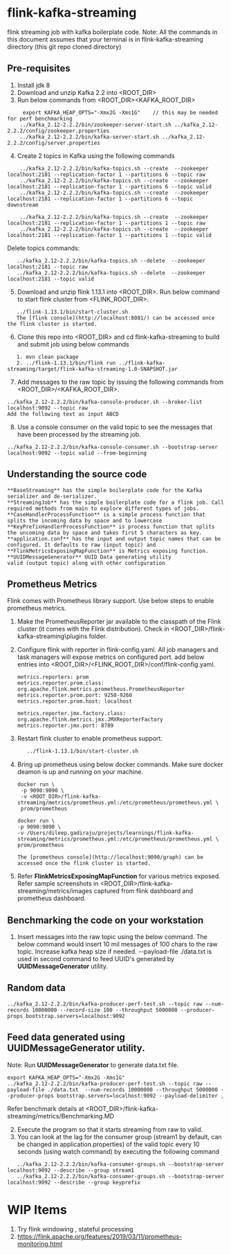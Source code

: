 # flink-kafka-streaming

flink streaming job with kafka boilerplate code.
Note: All the commands in this document assumes that your terminal is in flink-kafka-streaming directory (this git repo cloned directory) 

## Pre-requisites

1. Install jdk 8
2. Download and unzip Kafka 2.2 into <ROOT_DIR>
3. Run below commands from <ROOT_DIR>\<KAFKA_ROOT_DIR>

```
     export KAFKA_HEAP_OPTS="-Xmx2G -Xms1G"    // this may be needed for perf benchmarking
    ../kafka_2.12-2.2.2/bin/zookeeper-server-start.sh ../kafka_2.12-2.2.2/config/zookeeper.properties
    ../kafka_2.12-2.2.2/bin/kafka-server-start.sh ../kafka_2.12-2.2.2/config/server.properties
```

4. Create 2 topics in Kafka using the following commands

```
    ../kafka_2.12-2.2.2/bin/kafka-topics.sh --create  --zookeeper localhost:2181 --replication-factor 1 --partitions 6 --topic raw
    ../kafka_2.12-2.2.2/bin/kafka-topics.sh --create  --zookeeper localhost:2181 --replication-factor 1 --partitions 6 --topic valid
    ../kafka_2.12-2.2.2/bin/kafka-topics.sh --create  --zookeeper localhost:2181 --replication-factor 1 --partitions 6 --topic downstream
```
```
    ../kafka_2.12-2.2.2/bin/kafka-topics.sh --create  --zookeeper localhost:2181 --replication-factor 1 --partitions 1 --topic raw
    ../kafka_2.12-2.2.2/bin/kafka-topics.sh --create  --zookeeper localhost:2181 --replication-factor 1 --partitions 1 --topic valid
```

  Delete topics commands:
 
```
   ../kafka_2.12-2.2.2/bin/kafka-topics.sh --delete  --zookeeper localhost:2181 --topic raw
   ../kafka_2.12-2.2.2/bin/kafka-topics.sh --delete  --zookeeper localhost:2181 --topic valid
```


5. Download and unzip flink 1.13.1 into <ROOT_DIR>. Run below command to start flink cluster from <FLINK_ROOT_DIR>.
```
   ../flink-1.13.1/bin/start-cluster.sh
   The [flink console](http://localhost:8081/) can be accessed once the flink cluster is started.
```

6. Clone this repo into <ROOT_DIR> and cd flink-kafka-streaming to build and submit job using below commands
```
   1. mvn clean package
   2. ../flink-1.13.1/bin/flink run ../flink-kafka-streaming/target/flink-kafka-streaming-1.0-SNAPSHOT.jar
```

7. Add messages to the raw topic by issuing the following commands from <ROOT_DIR>/<KAFKA_ROOT_DIR>.

```
../kafka_2.12-2.2.2/bin/kafka-console-producer.sh --broker-list localhost:9092 --topic raw
Add the following text as input ABCD
```

8. Use a console consumer on the valid topic to see the messages that have been processed by the streaming job.

```
../kafka_2.12-2.2.2/bin/kafka-console-consumer.sh --bootstrap-server localhost:9092 --topic valid --from-beginning
```

## Understanding the source code

```
**BaseStreaming** has the simple boilerplate code for the Kafka serializer and de-serializer.  
**StreamingJob** has the simple boilerplate code for a flink job. Call required methods from main to explore different types of jobs.
**CaseHandlerProcessFunction** is a simple process function that splits the incoming data by space and to lowercase
**KeyPrefixHandlerProcessFunction** is process function that splits the uncoming data by space and takes first 5 characters as key.
**application.conf** has the input and output topic names that can be configured. It defaults to raw (input topic) and
**FlinkMetricsExposingMapFunction** is Metrics exposing function.
**UUIDMessageGenerator** UUID Data generating utility
valid (output topic) along with other configuration

```

## Prometheus Metrics
Flink comes with Prometheus library support. Use below steps to enable prometheus metrics.

1. Make the PrometheusReporter jar available to the classpath of the Flink cluster (it comes with the Flink distribution).
   Check in  <ROOT_DIR>/flink-kafka-streaming\plugins folder.

2. Configure flink with reporter in flink-config.yaml. All job managers and task managers will expose metrics on configured port.
   add below entries into <ROOT_DIR>/<FLINK_ROOT_DIR>/conf/flink-config.yaml.
   
   ```
   metrics.reporters: prom
   metrics.reporter.prom.class: org.apache.flink.metrics.prometheus.PrometheusReporter
   metrics.reporter.prom.port: 9250-9260
   metrics.reporter.prom.host: localhost

   metrics.reporter.jmx.factory.class: org.apache.flink.metrics.jmx.JMXReporterFactory
   metrics.reporter.jmx.port: 8789
   ```
   
3. Restart flink cluster to enable prometheus support.
   ```../flink-1.13.1/bin/stop-cluster.sh
      ../flink-1.13.1/bin/start-cluster.sh
   ```
4. Bring up prometheus using below docker commands. Make sure docker deamon is up and running on your machine.

   ```
   docker run \
    -p 9090:9090 \
    -v <ROOT_DIR>/flink-kafka-streaming/metrics/prometheus.yml:/etc/prometheus/prometheus.yml \
    prom/prometheus
    ```
   
      ```
   docker run \
    -p 9090:9090 \
    -v /Users/dileep.gadiraju/projects/learnings/flink-kafka-streaming/metrics/prometheus.yml:/etc/prometheus/prometheus.yml \
    prom/prometheus
    ```
   ```The [prometheus console](http://localhost:9090/graph) can be accessed once the flink cluster is started.```

5. Refer **FlinkMetricsExposingMapFunction** for various metrics exposed. 
   Refer sample screenshots in <ROOT_DIR>/flink-kafka-streaming/metrics/images captured from flink dashboard and prometheus dashboard.
   

## Benchmarking the code on your workstation

1. Insert messages into the raw topic using the below command. The below command would insert 10 mil messages of 100
   chars to the raw topic. Increase kafka heap size if needed.
   --payload-file ./data.txt is used in second command to feed UUID's generated by **UUIDMessageGenerator** utility.

## Random data
```
../kafka_2.12-2.2.2/bin/kafka-producer-perf-test.sh --topic raw --num-records 10000000 --record-size 100 --throughput 5000000 --producer-props bootstrap.servers=localhost:9092
```
## Feed data generated using UUIDMessageGenerator utility.
Note: Run **UUIDMessageGenerator** to generate data.txt file.
```
export KAFKA_HEAP_OPTS="-Xmx2G -Xms1G"
../kafka_2.12-2.2.2/bin/kafka-producer-perf-test.sh --topic raw --payload-file ./data.txt  --num-records 10000000 --throughput 5000000 --producer-props bootstrap.servers=localhost:9092 --payload-delimiter ,  
```

Refer benchmark details at <ROOT_DIR>/flink-kafka-streaming/metrics/Benchmarking.MD

2. Execute the program so that it starts streaming from raw to valid.
3. You can look at the lag for the consumer group (stream1 by default, can be changed in application.properties) of the
   valid topic every 10 seconds (using watch command) by executing the following command

```
   ../kafka_2.12-2.2.2/bin/kafka-consumer-groups.sh --bootstrap-server localhost:9092 --describe --group stream1
   ../kafka_2.12-2.2.2/bin/kafka-consumer-groups.sh --bootstrap-server localhost:9092 --describe --group keyprefix
```


# WIP Items
1. Try flink windowing , stateful processing
2. https://flink.apache.org/features/2019/03/11/prometheus-monitoring.html